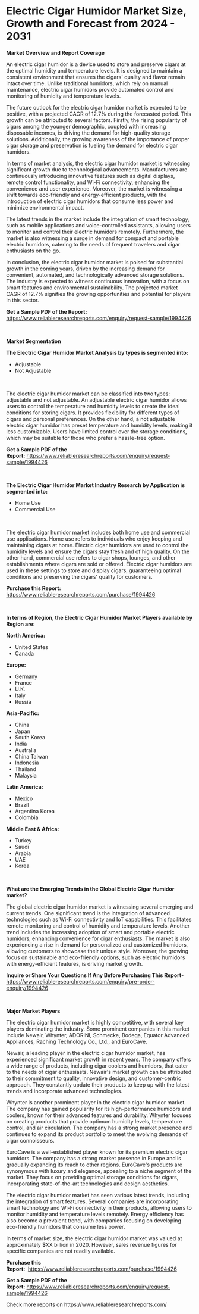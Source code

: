 <p><h1>Electric Cigar Humidor Market Size, Growth and Forecast from 2024 - 2031</h1></p><p><strong>Market Overview and Report Coverage</strong></p>
<p><p>An electric cigar humidor is a device used to store and preserve cigars at the optimal humidity and temperature levels. It is designed to maintain a consistent environment that ensures the cigars' quality and flavor remain intact over time. Unlike traditional humidors, which rely on manual maintenance, electric cigar humidors provide automated control and monitoring of humidity and temperature levels.</p><p>The future outlook for the electric cigar humidor market is expected to be positive, with a projected CAGR of 12.7% during the forecasted period. This growth can be attributed to several factors. Firstly, the rising popularity of cigars among the younger demographic, coupled with increasing disposable incomes, is driving the demand for high-quality storage solutions. Additionally, the growing awareness of the importance of proper cigar storage and preservation is fueling the demand for electric cigar humidors.</p><p>In terms of market analysis, the electric cigar humidor market is witnessing significant growth due to technological advancements. Manufacturers are continuously introducing innovative features such as digital displays, remote control functionality, and Wi-Fi connectivity, enhancing the convenience and user experience. Moreover, the market is witnessing a shift towards eco-friendly and energy-efficient products, with the introduction of electric cigar humidors that consume less power and minimize environmental impact.</p><p>The latest trends in the market include the integration of smart technology, such as mobile applications and voice-controlled assistants, allowing users to monitor and control their electric humidors remotely. Furthermore, the market is also witnessing a surge in demand for compact and portable electric humidors, catering to the needs of frequent travelers and cigar enthusiasts on the go.</p><p>In conclusion, the electric cigar humidor market is poised for substantial growth in the coming years, driven by the increasing demand for convenient, automated, and technologically advanced storage solutions. The industry is expected to witness continuous innovation, with a focus on smart features and environmental sustainability. The projected market CAGR of 12.7% signifies the growing opportunities and potential for players in this sector.</p></p>
<p><strong>Get a Sample PDF of the Report:</strong> <a href="https://www.reliableresearchreports.com/enquiry/request-sample/1994426">https://www.reliableresearchreports.com/enquiry/request-sample/1994426</a></p>
<p>&nbsp;</p>
<p><strong>Market Segmentation</strong></p>
<p><strong>The Electric Cigar Humidor Market Analysis by types is segmented into:</strong></p>
<p><ul><li>Adjustable</li><li>Not Adjustable</li></ul></p>
<p>&nbsp;</p>
<p><p>The electric cigar humidor market can be classified into two types: adjustable and not adjustable. An adjustable electric cigar humidor allows users to control the temperature and humidity levels to create the ideal conditions for storing cigars. It provides flexibility for different types of cigars and personal preferences. On the other hand, a not adjustable electric cigar humidor has preset temperature and humidity levels, making it less customizable. Users have limited control over the storage conditions, which may be suitable for those who prefer a hassle-free option.</p></p>
<p><strong>Get a Sample PDF of the Report:</strong>&nbsp;<a href="https://www.reliableresearchreports.com/enquiry/request-sample/1994426">https://www.reliableresearchreports.com/enquiry/request-sample/1994426</a></p>
<p>&nbsp;</p>
<p><strong>The Electric Cigar Humidor Market Industry Research by Application is segmented into:</strong></p>
<p><ul><li>Home Use</li><li>Commercial Use</li></ul></p>
<p>&nbsp;</p>
<p><p>The electric cigar humidor market includes both home use and commercial use applications. Home use refers to individuals who enjoy keeping and maintaining cigars at home. Electric cigar humidors are used to control the humidity levels and ensure the cigars stay fresh and of high quality. On the other hand, commercial use refers to cigar shops, lounges, and other establishments where cigars are sold or offered. Electric cigar humidors are used in these settings to store and display cigars, guaranteeing optimal conditions and preserving the cigars' quality for customers.</p></p>
<p><strong>Purchase this Report:</strong>&nbsp; <a href="https://www.reliableresearchreports.com/purchase/1994426">https://www.reliableresearchreports.com/purchase/1994426</a></p>
<p>&nbsp;</p>
<p><strong>In terms of Region, the Electric Cigar Humidor Market Players available by Region are:</strong></p>
<p>
    <p> <strong> North America: </strong>
        <ul>
            <li>United States</li>
            <li>Canada</li>
        </ul>
        </p> 
    <p> <strong> Europe: </strong>
        <ul>
            <li>Germany</li>
            <li>France</li>
            <li>U.K.</li>
            <li>Italy</li>
            <li>Russia</li>
        </ul>
        </p> 
    <p> <strong> Asia-Pacific: </strong>
        <ul>
            <li>China</li>
            <li>Japan</li>
            <li>South Korea</li>
            <li>India</li>
            <li>Australia</li>
            <li>China Taiwan</li>
            <li>Indonesia</li>
            <li>Thailand</li>
            <li>Malaysia</li>
        </ul>
        </p> 
    <p> <strong> Latin America: </strong>
        <ul>
            <li>Mexico</li>
            <li>Brazil</li>
            <li>Argentina Korea</li>
            <li>Colombia</li>
        </ul>
        </p> 
    <p> <strong> Middle East & Africa: </strong>
        <ul>
            <li>Turkey</li>
            <li>Saudi</li>
            <li>Arabia</li>
            <li>UAE</li>
            <li>Korea</li>
        </ul>
    </p>
    </p>
<p>&nbsp;</p>
<p><strong>What are the Emerging Trends in the Global Electric Cigar Humidor market?</strong></p>
<p><p>The global electric cigar humidor market is witnessing several emerging and current trends. One significant trend is the integration of advanced technologies such as Wi-Fi connectivity and IoT capabilities. This facilitates remote monitoring and control of humidity and temperature levels. Another trend includes the increasing adoption of smart and portable electric humidors, enhancing convenience for cigar enthusiasts. The market is also experiencing a rise in demand for personalized and customized humidors, allowing customers to showcase their unique style. Moreover, the growing focus on sustainable and eco-friendly options, such as electric humidors with energy-efficient features, is driving market growth.</p></p>
<p><strong>Inquire or Share Your Questions If Any Before Purchasing This Report</strong>- <a href="https://www.reliableresearchreports.com/enquiry/pre-order-enquiry/1994426">https://www.reliableresearchreports.com/enquiry/pre-order-enquiry/1994426</a></p>
<p>&nbsp;</p>
<p><strong>Major Market Players</strong></p>
<p><p>The electric cigar humidor market is highly competitive, with several key players dominating the industry. Some prominent companies in this market include Newair, Whynter, ADORINI, Schmecke, Bodega, Equator Advanced Appliances, Raching Technology Co., Ltd., and EuroCave.</p><p>Newair, a leading player in the electric cigar humidor market, has experienced significant market growth in recent years. The company offers a wide range of products, including cigar coolers and humidors, that cater to the needs of cigar enthusiasts. Newair's market growth can be attributed to their commitment to quality, innovative design, and customer-centric approach. They constantly update their products to keep up with the latest trends and incorporate advanced technologies.</p><p>Whynter is another prominent player in the electric cigar humidor market. The company has gained popularity for its high-performance humidors and coolers, known for their advanced features and durability. Whynter focuses on creating products that provide optimum humidity levels, temperature control, and air circulation. The company has a strong market presence and continues to expand its product portfolio to meet the evolving demands of cigar connoisseurs.</p><p>EuroCave is a well-established player known for its premium electric cigar humidors. The company has a strong market presence in Europe and is gradually expanding its reach to other regions. EuroCave's products are synonymous with luxury and elegance, appealing to a niche segment of the market. They focus on providing optimal storage conditions for cigars, incorporating state-of-the-art technologies and design aesthetics.</p><p>The electric cigar humidor market has seen various latest trends, including the integration of smart features. Several companies are incorporating smart technology and Wi-Fi connectivity in their products, allowing users to monitor humidity and temperature levels remotely. Energy efficiency has also become a prevalent trend, with companies focusing on developing eco-friendly humidors that consume less power.</p><p>In terms of market size, the electric cigar humidor market was valued at approximately $XX billion in 2020. However, sales revenue figures for specific companies are not readily available.</p></p>
<p><strong>Purchase this Report:</strong>&nbsp;&nbsp;<a href="https://www.reliableresearchreports.com/purchase/1994426">https://www.reliableresearchreports.com/purchase/1994426</a></p>
<p></p>
<p><strong>Get a Sample PDF of the Report:</strong>&nbsp;<a href="https://www.reliableresearchreports.com/enquiry/request-sample/1994426">https://www.reliableresearchreports.com/enquiry/request-sample/1994426</a></p>
<p>Check more reports on https://www.reliableresearchreports.com/</p>